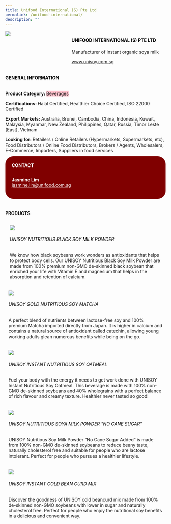 ```yaml
---
title: Unifood International (S) Pte Ltd
permalink: /unifood-international/
description: ""
---
```

<div class="flex-paragraph">
		<p style="text-transform: uppercase"></p></div>
			<div class="flex-container" style="display: flex; flex-wrap: wrap;">
			<div class="card sgds" style="flex: 1 1 40%; display: block;"><img src="https://drive.google.com/uc?id=1JSxoCPtChE4HqmLLgKeCN_NLPLvGQgme&amp;export=download"></div>
	<div class="card-sgds" style="flex: 1 1 58%; display: block; margin-left: 3px">
		<h4 style="text-transform: uppercase; color: black;"><b>unifood international (S) Pte ltd</b></h4>
		<p>Manufacturer of instant organic soya milk</p>
		<p><a href="https://www.unisoy.com.sg" target="_blank">www.unisoy.com.sg</a></p>
	</div>
</div>



<h4 style="text-transform: uppercase; color: black;"><b>General Information</b></h4>
		<div class="flex-container" style="display: flex; flex-wrap: wrap;">
			<div class="card sgds" style="flex: 1 1 65%; display: block; align-self: stretch">
			<div class="flex-paragraph">
			<p><b>Product Category: </b><span style="background-color: pink; border-radius: 10 px;">Beverages</span></p> 
				<p><b>Certifications: </b>Halal Certified, Healthier Choice Certified, ISO 22000 Certified</p>
			<p><b>Export Markets: </b>Australia, Brunei, Cambodia, China, Indonesia, Kuwait, Malaysia, Myanmar, New Zealand, Philippines, Qatar, Russia, Timor Leste (East), Vietnam</p>
			<p style="margin-bottom: 10px;"><b>Looking for: </b>Retailers / Online Retailers (Hypermarkets, Supermarkets, etc), Food Distributors / Online Food Distributors, Brokers / Agents, Wholesalers, E-Commerce, Importers, Suppliers in food services</p>
			</div>
		</div>
		<div class="card sgds" style="flex: 1 1 35%; padding: 10px; display: block; background-color: maroon; border-radius: 25px; align-self: center;">
		<h4 style="color: white; margin-top: 10px; margin-left: 10px;">CONTACT</h4>
		<div class="flex-paragraph">
			<p style="padding: 10px; color: white;"><b><!-- POC name-->Jasmine Lim</b><br><a href="mailto:jasmine.lin@unifood.com.sg" style="color: white;">jasmine.lin@unifood.com.sg</a></p>
		</div>
			</div>
		</div>
	<br>
		<h4 style="text-transform: uppercase; color: black;"><b>products</b></h4>
<div style="display: flex; flex-wrap: wrap;">
&nbsp; <div class="card sgds" style="flex: 1 1 47%; margin: 10px; display: block;">
	<div class="flex-image" style="display: block;"><img src="https://drive.google.com/uc?id=1uPzrwscDpLY5POcMMxZXVyF5kyYEK1uF&amp;export=download"></div>
	<div class="flex-paragraph">
		<h6 style="text-transform: uppercase; color: black;">UNISOY Nutritious Black Soy Milk Powder</h6>
		<p>We know how black soybeans work wonders as antioxidants that helps to protect body cells. Our UNISOY Nutritious Black Soy Milk Powder are made from 100% premium non-GMO de-skinned black soybean that enriched your life with Vitamin E and magnesium that helps in the absorption and retention of calcium.
			
</p></div>
	</div>
		<div class="card sgds" style="flex: 1 1 47%; margin: 10px; display: block;">
		<div class="flex-image" style="display: block;"><img src="https://drive.google.com/uc?id=1B-7r2JN5xgFwa8yLQuzBtPK_i6RIU5Qk&amp;export=download"></div>
	<div class="flex-paragraph">
		<h6 style="text-transform: uppercase; color: black;">  
UNISOY GOLD Nutritious Soy Matcha</h6>
		<p>A perfect blend of nutrients between lactose-free soy and 100% premium Matcha imported directly from Japan. It is higher in calcium and contains a natural source of antioxidant called catechin, allowing young working adults glean numerous benefits while being on the go.
</p></div>
	</div>
		<div class="card sgds" style="flex: 1 1 47%; margin: 10px; display: block;">
		<div class="flex-image" style="display: block;"><img src="https://drive.google.com/uc?id=195q7RktTbnnQIKI4XECpSNYfgGMl_Bqj&amp;export=download"></div>
	<div class="flex-paragraph">
		<h6 style="text-transform: uppercase; color: black;">UNISOY Instant Nutritious Soy Oatmeal</h6>
		<p>Fuel your body with the energy it needs to get work done with UNISOY Instant Nutritious Soy Oatmeal. This beverage is made with 100% non-GMO de-skinned soybeans and 40% wholegrains with a perfect balance of rich flavour and creamy texture. Healthier never tasted so good! 

</p></div>
		</div>
		<div class="card sgds" style="flex: 1 1 47%; margin: 10px; display: block;">
		<div class="flex-image" style="display: block;"><img src="https://drive.google.com/uc?id=1c6qJcEKX1l40Gp2d1Lt2Cs56jm6zj6j2&amp;export=download"></div>
	<div class="flex-paragraph">
		<h6 style="text-transform: uppercase; color: black;">UNISOY Nutritious Soya Milk Powder "No Cane Sugar"</h6>
		<p>UNISOY Nutritious Soy Milk Powder “No Cane Sugar Added” is made from 100% non-GMO de-skinned soybeans to reduce beany taste, naturally cholesterol free and suitable for people who are lactose intolerant. Perfect for people who pursues a healthier lifestyle. </p></div>
	</div>
		<div class="card sgds" style="flex: 1 1 47%; margin: 10px; display: block;">
		<div class="flex-image" style="display: block;"><img src="https://drive.google.com/uc?id=1TB7lBtrxc4Cod6dinYaP84OSQKvQr9vX&amp;export=download"></div>
	<div class="flex-paragraph">
		<h6 style="text-transform: uppercase; color: black;">UNISOY Instant Cold Bean Curd Mix</h6>
Discover the goodness of UNISOY cold beancurd mix made from 100% de-skinned non-GMO soybeans with lower in sugar and naturally cholesterol free. Perfect for people who enjoy the nutritional soy benefits in a delicious and convenient way.&nbsp;
		<p></p></div>
	</div>
	</div>